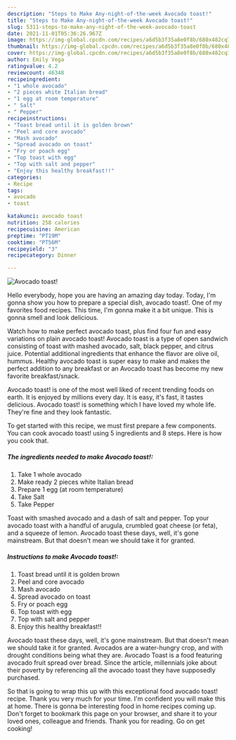 ```yaml
---
description: "Steps to Make Any-night-of-the-week Avocado toast!"
title: "Steps to Make Any-night-of-the-week Avocado toast!"
slug: 5311-steps-to-make-any-night-of-the-week-avocado-toast
date: 2021-11-01T05:36:26.967Z
image: https://img-global.cpcdn.com/recipes/a6d5b3f35a8e0f8b/680x482cq70/avocado-toast-recipe-main-photo.jpg
thumbnail: https://img-global.cpcdn.com/recipes/a6d5b3f35a8e0f8b/680x482cq70/avocado-toast-recipe-main-photo.jpg
cover: https://img-global.cpcdn.com/recipes/a6d5b3f35a8e0f8b/680x482cq70/avocado-toast-recipe-main-photo.jpg
author: Emily Vega
ratingvalue: 4.2
reviewcount: 46348
recipeingredient:
- "1 whole avocado"
- "2 pieces white Italian bread"
- "1 egg at room temperature"
- " Salt"
- " Pepper"
recipeinstructions:
- "Toast bread until it is golden brown"
- "Peel and core avocado"
- "Mash avocado"
- "Spread avocado on toast"
- "Fry or poach egg"
- "Top toast with egg"
- "Top with salt and pepper"
- "Enjoy this healthy breakfast!!"
categories:
- Recipe
tags:
- avocado
- toast

katakunci: avocado toast 
nutrition: 258 calories
recipecuisine: American
preptime: "PT19M"
cooktime: "PT56M"
recipeyield: "3"
recipecategory: Dinner

---
```



![Avocado toast!](https://img-global.cpcdn.com/recipes/a6d5b3f35a8e0f8b/680x482cq70/avocado-toast-recipe-main-photo.jpg)

Hello everybody, hope you are having an amazing day today. Today, I'm gonna show you how to prepare a special dish, avocado toast!. One of my favorites food recipes. This time, I'm gonna make it a bit unique. This is gonna smell and look delicious.

Watch how to make perfect avocado toast, plus find four fun and easy variations on plain avocado toast! Avocado toast is a type of open sandwich consisting of toast with mashed avocado, salt, black pepper, and citrus juice. Potential additional ingredients that enhance the flavor are olive oil, hummus. Healthy avocado toast is super easy to make and makes the perfect addition to any breakfast or an Avocado toast has become my new favorite breakfast/snack.

Avocado toast! is one of the most well liked of recent trending foods on earth. It is enjoyed by millions every day. It is easy, it's fast, it tastes delicious. Avocado toast! is something which I have loved my whole life. They're fine and they look fantastic.


To get started with this recipe, we must first prepare a few components. You can cook avocado toast! using 5 ingredients and 8 steps. Here is how you cook that.

<!--inarticleads1-->

##### The ingredients needed to make Avocado toast!:

1. Take 1 whole avocado
1. Make ready 2 pieces white Italian bread
1. Prepare 1 egg (at room temperature)
1. Take  Salt
1. Take  Pepper


Toast with smashed avocado and a dash of salt and pepper. Top your avocado toast with a handful of arugula, crumbled goat cheese (or feta), and a squeeze of lemon. Avocado toast these days, well, it&#39;s gone mainstream. But that doesn&#39;t mean we should take it for granted. 

<!--inarticleads2-->

##### Instructions to make Avocado toast!:

1. Toast bread until it is golden brown
1. Peel and core avocado
1. Mash avocado
1. Spread avocado on toast
1. Fry or poach egg
1. Top toast with egg
1. Top with salt and pepper
1. Enjoy this healthy breakfast!!


Avocado toast these days, well, it&#39;s gone mainstream. But that doesn&#39;t mean we should take it for granted. Avocados are a water-hungry crop, and with drought conditions being what they are. Avocado Toast is a food featuring avocado fruit spread over bread. Since the article, millennials joke about their poverty by referencing all the avocado toast they have supposedly purchased. 

So that is going to wrap this up with this exceptional food avocado toast! recipe. Thank you very much for your time. I'm confident you will make this at home. There is gonna be interesting food in home recipes coming up. Don't forget to bookmark this page on your browser, and share it to your loved ones, colleague and friends. Thank you for reading. Go on get cooking!
